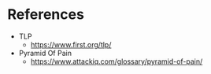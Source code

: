 # References
- TLP
	- https://www.first.org/tlp/
- Pyramid Of Pain
	- https://www.attackiq.com/glossary/pyramid-of-pain/